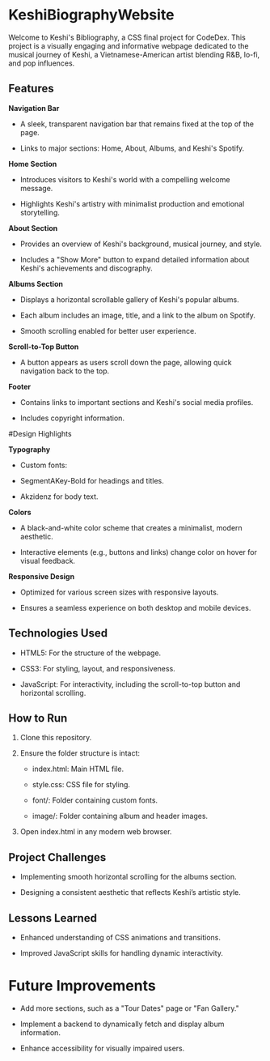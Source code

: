 # KeshiBiographyWebsite

Welcome to Keshi's Bibliography, a CSS final project for CodeDex. This project is a visually engaging and informative webpage dedicated to the musical journey of Keshi, a Vietnamese-American artist blending R&B, lo-fi, and pop influences.

## Features

**Navigation Bar**

* A sleek, transparent navigation bar that remains fixed at the top of the page.

* Links to major sections: Home, About, Albums, and Keshi's Spotify.

**Home Section**

* Introduces visitors to Keshi's world with a compelling welcome message.

* Highlights Keshi's artistry with minimalist production and emotional storytelling.

**About Section**

* Provides an overview of Keshi's background, musical journey, and style.

* Includes a "Show More" button to expand detailed information about Keshi's achievements and discography.

**Albums Section**

* Displays a horizontal scrollable gallery of Keshi's popular albums.

* Each album includes an image, title, and a link to the album on Spotify.

* Smooth scrolling enabled for better user experience.

**Scroll-to-Top Button**

* A button appears as users scroll down the page, allowing quick navigation back to the top.

**Footer**

* Contains links to important sections and Keshi's social media profiles.

* Includes copyright information.

#Design Highlights

**Typography**

* Custom fonts:

 * SegmentAKey-Bold for headings and titles.

 * Akzidenz for body text.

**Colors**

* A black-and-white color scheme that creates a minimalist, modern aesthetic.

* Interactive elements (e.g., buttons and links) change color on hover for visual feedback.

**Responsive Design**

* Optimized for various screen sizes with responsive layouts.

* Ensures a seamless experience on both desktop and mobile devices.

## Technologies Used

* HTML5: For the structure of the webpage.

* CSS3: For styling, layout, and responsiveness.

* JavaScript: For interactivity, including the scroll-to-top button and horizontal scrolling.

## How to Run

1. Clone this repository.

2. Ensure the folder structure is intact:

    * index.html: Main HTML file.

    * style.css: CSS file for styling.

    * font/: Folder containing custom fonts.

    * image/: Folder containing album and header images.

3. Open index.html in any modern web browser.

## Project Challenges

* Implementing smooth horizontal scrolling for the albums section.

* Designing a consistent aesthetic that reflects Keshi’s artistic style.

## Lessons Learned

* Enhanced understanding of CSS animations and transitions.

* Improved JavaScript skills for handling dynamic interactivity.

# Future Improvements

* Add more sections, such as a "Tour Dates" page or "Fan Gallery."

* Implement a backend to dynamically fetch and display album information.

* Enhance accessibility for visually impaired users.
